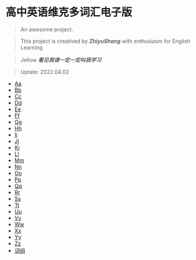 # 高中英语维克多词汇电子版

> An awesome project.

> This project is creatived by ***ZhiyuShang*** with enthusiasm for English Learning

> Jellow ***看见我请一定一定叫我学习*** 

> Uptate: 2022.04.02

* [Aa](2/weici_A.md)  
* [Bb](2/weici_B.md)  
* [Cc](2/weici_C.md)  
* [Dd](2/weici_D.md)  
* [Ee](2/weici_E.md)  
* [Ff](2/weici_F.md)  
* [Gg](2/weici_G.md)  
* [Hh](2/weici_H.md)  
* [Ii](2/weici_I.md)  
* [Jj](2/weici_J.md)  
* [Ki](2/weici_K.md)  
* [Ll](2/weici_L.md)  
* [Mm](2/weici_M.md)  
* [Nn](2/weici_N.md)  
* [Oo](2/weici_O.md)  
* [Pp](2/weici_P.md)  
* [Qq](2/weici_Q.md)  
* [Rr](2/weici_R.md)  
* [Ss](2/weici_S.md)  
* [Tt](2/weici_T.md)  
* [Uu](2/weici_U.md)  
* [Vv](2/weici_V.md)  
* [Ww](2/weici_W.md)  
* [Xx](2/weici_X.md)  
* [Yy](2/weici_Y.md)  
* [Zz](2/weici_Z.md)  
* [词组](2/weici_phrase.md)  
